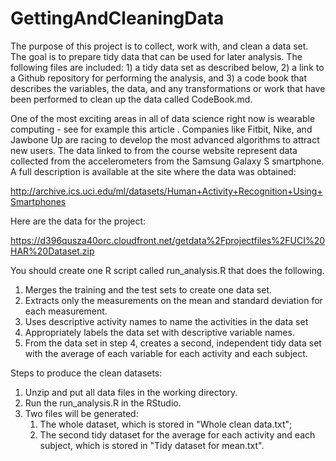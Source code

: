 # GettingAndCleaningData
The purpose of this project is to collect, work with, and clean a data set. The goal is to prepare tidy data that can be used for later analysis. The following files are included: 1) a tidy data set as described below, 2) a link to a Github repository for performing the analysis, and 3) a code book that describes the variables, the data, and any transformations or work that have been performed to clean up the data called CodeBook.md. 

One of the most exciting areas in all of data science right now is wearable computing - see for example this article . Companies like Fitbit, Nike, and Jawbone Up are racing to develop the most advanced algorithms to attract new users. The data linked to from the course website represent data collected from the accelerometers from the Samsung Galaxy S smartphone. A full description is available at the site where the data was obtained:

http://archive.ics.uci.edu/ml/datasets/Human+Activity+Recognition+Using+Smartphones

Here are the data for the project:

https://d396qusza40orc.cloudfront.net/getdata%2Fprojectfiles%2FUCI%20HAR%20Dataset.zip

You should create one R script called run_analysis.R that does the following.

1. Merges the training and the test sets to create one data set.
2. Extracts only the measurements on the mean and standard deviation for each measurement.
3. Uses descriptive activity names to name the activities in the data set
4. Appropriately labels the data set with descriptive variable names.
5. From the data set in step 4, creates a second, independent tidy data set with the average of each variable for each activity and each subject.

Steps to produce the clean datasets:
1. Unzip and put all data files in the working directory.
2. Run the run_analysis.R in the RStudio.
3. Two files will be generated: 
   1. The whole dataset, which is stored in "Whole clean data.txt"; 
   2. The second tidy dataset for the average for each activity and each subject, which is stored in "Tidy dataset for mean.txt".
